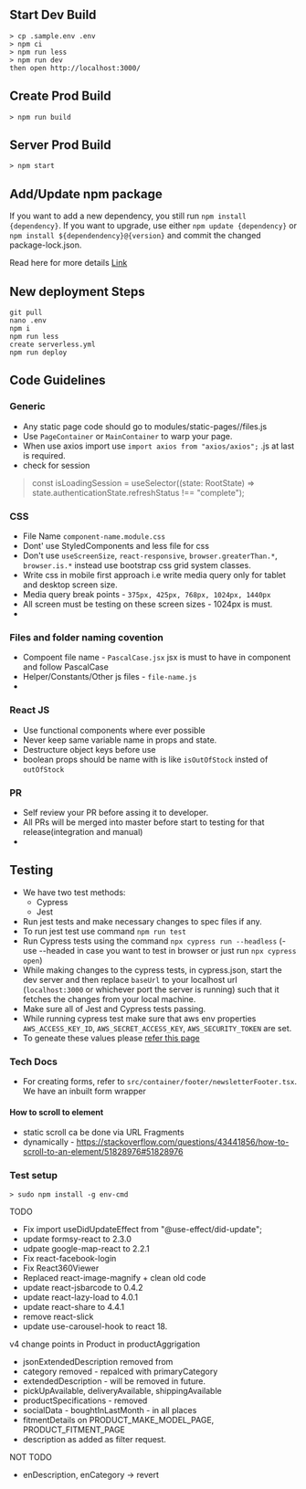 ## Start Dev Build

```
> cp .sample.env .env
> npm ci
> npm run less
> npm run dev
then open http://localhost:3000/
```
## Create Prod Build
```
> npm run build
```

## Server Prod Build
```
> npm start
```

## Add/Update npm package
If you want to add a new dependency, you still run `npm install {dependency}`. If you want to upgrade, use either `npm update {dependency}` or `npm install ${dependendency}@{version}` and commit the changed package-lock.json.

Read here for more details [Link](https://stackoverflow.com/a/56254478/2980047)


## New deployment Steps
```
git pull
nano .env 
npm i
npm run less
create serverless.yml
npm run deploy
```

## Code Guidelines

### Generic
- Any static page code should go to modules/static-pages/<page-path>/files.js
- Use `PageContainer` or `MainContainer` to warp your page.
- When use axios import use `import axios from "axios/axios";` .js at last is required.
- check for session 
> const isLoadingSession = useSelector((state: RootState) => state.authenticationState.refreshStatus !== "complete");

### CSS
- File Name `component-name.module.css`
- Dont' use StyledComponents and less file for css
- Don't use `useScreenSize`, `react-responsive`, `browser.greaterThan.*`, `browser.is.*` instead use bootstrap css grid system classes.
- Write css in mobile first approach i.e write media query only for tablet and desktop screen size.
- Media query break points - `375px, 425px, 768px, 1024px, 1440px`
- All screen must be testing on these screen sizes - 1024px is must.
- 

### Files and folder naming covention 
- Compoent file name -  `PascalCase.jsx` jsx is must to have in component and follow PascalCase
- Helper/Constants/Other js files - `file-name.js` 
- 

### React JS
 - Use functional components where ever possible 
 - Never keep same variable name in props and state.
 - Destructure object keys before use
 - boolean props should be name with is like `isOutOfStock` insted of `outOfStock`

### PR 
 - Self review your PR before assing it to developer.
 - All PRs will be merged into master before start to testing for that release(integration and manual)
 - 

## Testing
 - We have two test methods:
    - Cypress
    - Jest
 - Run jest tests and make necessary changes to spec files if any.
 - To run jest test use command `npm run test`
 - Run Cypress tests using the command `npx cypress run --headless` (-use --headed in case you want to test in browser or just run `npx cypress open`)
 - While making changes to the cypress tests, in cypress.json, start the dev server and then replace `baseUrl` to your localhost url (`localhost:3000` or whichever port the server is running) such that it fetches the changes from your local machine.
 - Make sure all of Jest and Cypress tests passing.
 - While running cypress test make sure that aws env properties `AWS_ACCESS_KEY_ID`, `AWS_SECRET_ACCESS_KEY`, `AWS_SECURITY_TOKEN` are set.
 - To geneate these values please [refer this page](https://partsavatar.atlassian.net/wiki/spaces/DC/pages/818085920/Setting+up+an+AWS+profile+for+use+with+AWS+CLI#Receiving-your-credentials)

### Tech Docs
 - For creating forms, refer to `src/container/footer/newsletterFooter.tsx`. We have an inbuilt form wrapper

#### How to scroll to element  
- static scroll ca be done via URL Fragments 
- dynamically - https://stackoverflow.com/questions/43441856/how-to-scroll-to-an-element/51828976#51828976



### Test setup

```
> sudo npm install -g env-cmd
```




TODO
- Fix import useDidUpdateEffect from "@use-effect/did-update";
- update formsy-react to 2.3.0
- udpate google-map-react to 2.2.1
- Fix react-facebook-login
- Fix React360Viewer
- Replaced react-image-magnify + clean old code
- update react-jsbarcode to 0.4.2
- update react-lazy-load to 4.0.1
- update react-share to 4.4.1
- remove react-slick
- update use-carousel-hook to react 18.

v4 change points in Product in productAggrigation
- jsonExtendedDescription removed from
- category removed - repalced with primaryCategory
- extendedDescription - will be removed in future.
- pickUpAvailable, deliveryAvailable, shippingAvailable 
- productSpecifications - removed 
- socialData - boughtInLastMonth - in all places
- fitmentDetails on PRODUCT_MAKE_MODEL_PAGE, PRODUCT_FITMENT_PAGE
- description as added as filter request.

NOT TODO
- enDescription, enCategory -> revert
